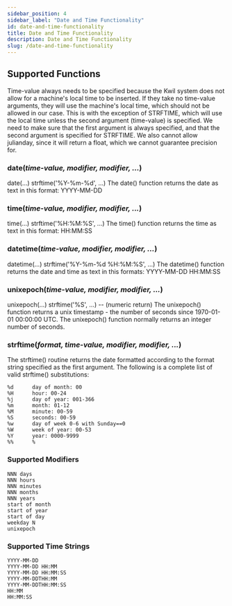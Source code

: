 ```yaml
---
sidebar_position: 4
sidebar_label: "Date and Time Functionality"
id: date-and-time-functionality
title: Date and Time Functionality
description: Date and Time Functionality
slug: /date-and-time-functionality
---
```


## Supported Functions

Time-value always needs to be specified because the Kwil system does not allow for a machine's local time to be inserted. 
If they take no time-value arguments, they will use the machine's local time, which should not be allowed in our case. This is with the exception of STRFTIME, which will use the local time unless the second argument (time-value) is specified. We need to make sure that the first argument is always specified, and that the second argument is specified for STRFTIME. We also cannot allow julianday, since it will return a float, which we cannot guarantee precision for.

### date(_time-value, modifier, modifier, ..._)

date(...)		strftime('%Y-%m-%d', ...)
The date() function returns the date as text in this format: YYYY-MM-DD

### time(_time-value, modifier, modifier, ..._)

time(...)		strftime('%H:%M:%S', ...)
The time() function returns the time as text in this format: HH:MM:SS

### datetime(_time-value, modifier, modifier, ..._)

datetime(...)		strftime('%Y-%m-%d %H:%M:%S', ...)
The datetime() function returns the date and time as text in this formats: YYYY-MM-DD HH:MM:SS

### unixepoch(_time-value, modifier, modifier, ..._)

unixepoch(...)		strftime('%S', ...) -- (numeric return)
The unixepoch() function returns a unix timestamp - the number of seconds since 1970-01-01 00:00:00 UTC. The unixepoch() function normally returns an integer number of seconds.

### strftime(_format, time-value, modifier, modifier, ..._)

The strftime() routine returns the date formatted according to the format string specified as the first argument. The following is a complete list of valid strftime() substitutions:
```
%d		day of month: 00
%H		hour: 00-24
%j		day of year: 001-366
%m		month: 01-12
%M		minute: 00-59
%S		seconds: 00-59
%w		day of week 0-6 with Sunday==0
%W		week of year: 00-53
%Y		year: 0000-9999
%%		%
```


### Supported Modifiers
```
NNN days
NNN hours
NNN minutes
NNN months
NNN years
start of month
start of year
start of day
weekday N
unixepoch
```

### Supported Time Strings
```
YYYY-MM-DD
YYYY-MM-DD HH:MM
YYYY-MM-DD HH:MM:SS
YYYY-MM-DDTHH:MM
YYYY-MM-DDTHH:MM:SS
HH:MM
HH:MM:SS
```

